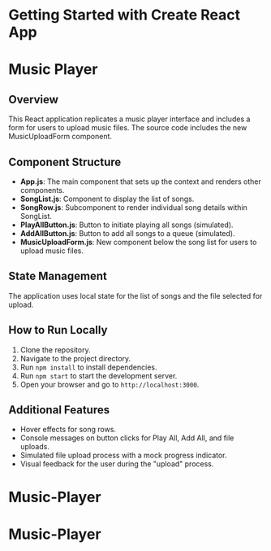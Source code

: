 # Getting Started with Create React App

# Music Player

## Overview

This React application replicates a music player interface and includes a form for users to upload music files. The source code includes the new MusicUploadForm component.

## Component Structure

- **App.js**: The main component that sets up the context and renders other components.
- **SongList.js**: Component to display the list of songs.
- **SongRow.js**: Subcomponent to render individual song details within SongList.
- **PlayAllButton.js**: Button to initiate playing all songs (simulated).
- **AddAllButton.js**: Button to add all songs to a queue (simulated).
- **MusicUploadForm.js**: New component below the song list for users to upload music files.

## State Management

The application uses local state for the list of songs and the file selected for upload.

## How to Run Locally

1. Clone the repository.
2. Navigate to the project directory.
3. Run `npm install` to install dependencies.
4. Run `npm start` to start the development server.
5. Open your browser and go to `http://localhost:3000`.

## Additional Features

- Hover effects for song rows.
- Console messages on button clicks for Play All, Add All, and file uploads.
- Simulated file upload process with a mock progress indicator.
- Visual feedback for the user during the "upload" process.



# Music-Player
# Music-Player
